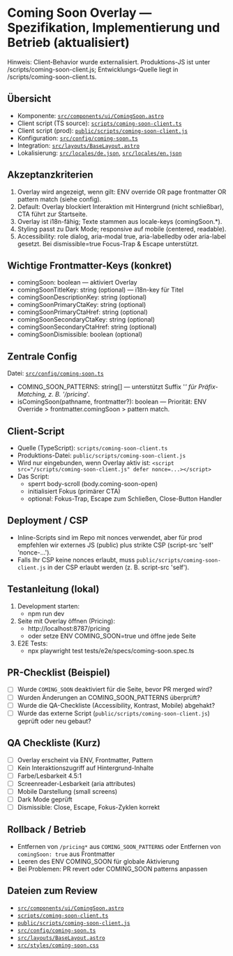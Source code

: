 # Coming Soon Overlay — Spezifikation, Implementierung und Betrieb (aktualisiert)

Hinweis: Client-Behavior wurde externalisiert. Produktions-JS ist unter /scripts/coming-soon-client.js; Entwicklungs-Quelle liegt in /scripts/coming-soon-client.ts.

Übersicht
--------
- Komponente: [`src/components/ui/ComingSoon.astro`](src/components/ui/ComingSoon.astro:1)
- Client script (TS source): [`scripts/coming-soon-client.ts`](scripts/coming-soon-client.ts:1)
- Client script (prod): [`public/scripts/coming-soon-client.js`](public/scripts/coming-soon-client.js:1)
- Konfiguration: [`src/config/coming-soon.ts`](src/config/coming-soon.ts:1)
- Integration: [`src/layouts/BaseLayout.astro`](src/layouts/BaseLayout.astro:1)
- Lokalisierung: [`src/locales/de.json`](src/locales/de.json:1), [`src/locales/en.json`](src/locales/en.json:1)

Akzeptanzkriterien
------------------
1. Overlay wird angezeigt, wenn gilt: ENV override OR page frontmatter OR pattern match (siehe config).
2. Default: Overlay blockiert Interaktion mit Hintergrund (nicht schließbar), CTA führt zur Startseite.
3. Overlay ist i18n-fähig; Texte stammen aus locale-keys (comingSoon.*).
4. Styling passt zu Dark Mode; responsive auf mobile (centered, readable).
5. Accessibility: role dialog, aria-modal true, aria-labelledby oder aria-label gesetzt. Bei dismissible=true Focus-Trap & Escape unterstützt.

Wichtige Frontmatter-Keys (konkret)
----------------------------------
- comingSoon: boolean — aktiviert Overlay
- comingSoonTitleKey: string (optional) — i18n-key für Titel
- comingSoonDescriptionKey: string (optional)
- comingSoonPrimaryCtaKey: string (optional)
- comingSoonPrimaryCtaHref: string (optional)
- comingSoonSecondaryCtaKey: string (optional)
- comingSoonSecondaryCtaHref: string (optional)
- comingSoonDismissible: boolean (optional)

Zentrale Config
--------------
Datei: [`src/config/coming-soon.ts`](src/config/coming-soon.ts:1)
- COMING_SOON_PATTERNS: string[] — unterstützt Suffix '*' für Präfix-Matching, z. B. '/pricing*'.
- isComingSoon(pathname, frontmatter?): boolean — Priorität: ENV Override > frontmatter.comingSoon > pattern match.

Client-Script
-------------
- Quelle (TypeScript): `scripts/coming-soon-client.ts`
- Produktions-Datei: `public/scripts/coming-soon-client.js`
- Wird nur eingebunden, wenn Overlay aktiv ist: `<script src="/scripts/coming-soon-client.js" defer nonce=...></script>`
- Das Script:
  - sperrt body-scroll (body.coming-soon-open)
  - initialisiert Fokus (primärer CTA)
  - optional: Fokus-Trap, Escape zum Schließen, Close-Button Handler

Deployment / CSP
----------------
- Inline-Scripts sind im Repo mit nonces verwendet, aber für prod empfehlen wir externes JS (public) plus strikte CSP (script-src 'self' 'nonce-...').
- Falls Ihr CSP keine nonces erlaubt, muss `public/scripts/coming-soon-client.js` in der CSP erlaubt werden (z. B. script-src 'self').

Testanleitung (lokal)
---------------------
1. Development starten:
   - npm run dev
2. Seite mit Overlay öffnen (Pricing):
   - http://localhost:8787/pricing
   - oder setze ENV COMING_SOON=true und öffne jede Seite
3. E2E Tests:
   - npx playwright test tests/e2e/specs/coming-soon.spec.ts

PR-Checklist (Beispiel)
------------------------
- [ ] Wurde `COMING_SOON` deaktiviert für die Seite, bevor PR merged wird?
- [ ] Wurden Änderungen an COMING_SOON_PATTERNS überprüft?
- [ ] Wurde die QA-Checkliste (Accessibility, Kontrast, Mobile) abgehakt?
- [ ] Wurde das externe Script (`public/scripts/coming-soon-client.js`) geprüft oder neu gebaut?

QA Checkliste (Kurz)
--------------------
- [ ] Overlay erscheint via ENV, Frontmatter, Pattern
- [ ] Kein Interaktionszugriff auf Hintergrund-Inhalte
- [ ] Farbe/Lesbarkeit 4.5:1
- [ ] Screenreader-Lesbarkeit (aria attributes)
- [ ] Mobile Darstellung (small screens)
- [ ] Dark Mode geprüft
- [ ] Dismissible: Close, Escape, Fokus-Zyklen korrekt

Rollback / Betrieb
------------------
- Entfernen von `/pricing*` aus `COMING_SOON_PATTERNS` oder Entfernen von `comingSoon: true` aus Frontmatter
- Leeren des ENV COMING_SOON für globale Aktivierung
- Bei Problemen: PR revert oder COMING_SOON patterns anpassen

Dateien zum Review
------------------
- [`src/components/ui/ComingSoon.astro`](src/components/ui/ComingSoon.astro:1)
- [`scripts/coming-soon-client.ts`](scripts/coming-soon-client.ts:1)
- [`public/scripts/coming-soon-client.js`](public/scripts/coming-soon-client.js:1)
- [`src/config/coming-soon.ts`](src/config/coming-soon.ts:1)
- [`src/layouts/BaseLayout.astro`](src/layouts/BaseLayout.astro:1)
- [`src/styles/coming-soon.css`](src/styles/coming-soon.css:1)